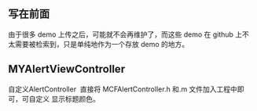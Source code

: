 ## 写在前面
由于很多 demo 上传之后，可能就不会再维护了，而这些 demo 在 github 上不太需要被检索到，只是单纯地作为一个存放 demo 的地方。


## MYAlertViewController
自定义AlertController
 直接将 MCFAlertController.h 和.m 文件加入工程中即可，可自定义 显示标题颜色。
